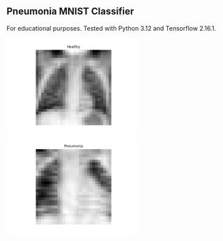 
## Pneumonia MNIST Classifier

For educational purposes. Tested with Python 3.12 and Tensorflow 2.16.1.

<p>
  <img src="images/healthy.png" width=300 />
  <img src="images/pneumonia.png" width=300 /> 
</p>
